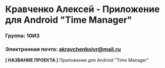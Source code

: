 # Кравченко Алексей - Приложение для Android "Time Manager"
### Группа: 10И3
### Электронная почта: akravchenkoivr@mail.ru
**[ НАЗВАНИЕ ПРОЕКТА ]**
Приложение для Android "Time Manager"

